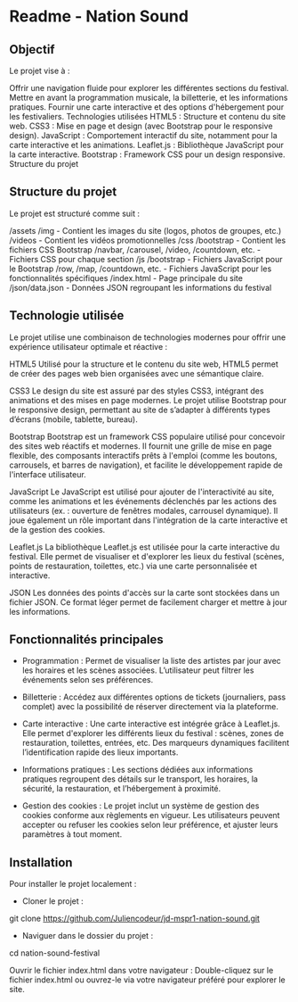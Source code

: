 # Readme - Nation Sound

## Objectif

Le projet vise à :

Offrir une navigation fluide pour explorer les différentes sections du festival.
Mettre en avant la programmation musicale, la billetterie, et les informations pratiques.
Fournir une carte interactive et des options d'hébergement pour les festivaliers.
Technologies utilisées
HTML5 : Structure et contenu du site web.
CSS3 : Mise en page et design (avec Bootstrap pour le responsive design).
JavaScript : Comportement interactif du site, notamment pour la carte interactive et les animations.
Leaflet.js : Bibliothèque JavaScript pour la carte interactive.
Bootstrap : Framework CSS pour un design responsive.
Structure du projet

## Structure du projet

Le projet est structuré comme suit :

/assets
/img - Contient les images du site (logos, photos de groupes, etc.)
/videos - Contient les vidéos promotionnelles
/css
/bootstrap - Contient les fichiers CSS Bootstrap
/navbar, /carousel, /video, /countdown, etc. - Fichiers CSS pour chaque section
/js
/bootstrap - Fichiers JavaScript pour le Bootstrap
/row, /map, /countdown, etc. - Fichiers JavaScript pour les fonctionnalités spécifiques
/index.html - Page principale du site
/json/data.json - Données JSON regroupant les informations du festival

## Technologie utilisée

Le projet utilise une combinaison de technologies modernes pour offrir une expérience utilisateur optimale et réactive :

HTML5
Utilisé pour la structure et le contenu du site web, HTML5 permet de créer des pages web bien organisées avec une sémantique claire.

CSS3
Le design du site est assuré par des styles CSS3, intégrant des animations et des mises en page modernes. Le projet utilise Bootstrap pour le responsive design, permettant au site de s’adapter à différents types d’écrans (mobile, tablette, bureau).

Bootstrap
Bootstrap est un framework CSS populaire utilisé pour concevoir des sites web réactifs et modernes. Il fournit une grille de mise en page flexible, des composants interactifs prêts à l'emploi (comme les boutons, carrousels, et barres de navigation), et facilite le développement rapide de l'interface utilisateur.

JavaScript
Le JavaScript est utilisé pour ajouter de l'interactivité au site, comme les animations et les événements déclenchés par les actions des utilisateurs (ex. : ouverture de fenêtres modales, carrousel dynamique). Il joue également un rôle important dans l'intégration de la carte interactive et de la gestion des cookies.

Leaflet.js
La bibliothèque Leaflet.js est utilisée pour la carte interactive du festival. Elle permet de visualiser et d'explorer les lieux du festival (scènes, points de restauration, toilettes, etc.) via une carte personnalisée et interactive.

JSON
Les données des points d'accès sur la carte sont stockées dans un fichier JSON. Ce format léger permet de facilement charger et mettre à jour les informations.

## Fonctionnalités principales

- Programmation :
  Permet de visualiser la liste des artistes par jour avec les horaires et les scènes associées. L’utilisateur peut filtrer les événements selon ses préférences.

- Billetterie :
  Accédez aux différentes options de tickets (journaliers, pass complet) avec la possibilité de réserver directement via la plateforme.

- Carte interactive :
  Une carte interactive est intégrée grâce à Leaflet.js. Elle permet d'explorer les différents lieux du festival : scènes, zones de restauration, toilettes, entrées, etc. Des marqueurs dynamiques facilitent l’identification rapide des lieux importants.

- Informations pratiques :
  Les sections dédiées aux informations pratiques regroupent des détails sur le transport, les horaires, la sécurité, la restauration, et l’hébergement à proximité.

- Gestion des cookies :
  Le projet inclut un système de gestion des cookies conforme aux règlements en vigueur. Les utilisateurs peuvent accepter ou refuser les cookies selon leur préférence, et ajuster leurs paramètres à tout moment.

## Installation

Pour installer le projet localement :

- Cloner le projet :

git clone https://github.com/Juliencodeur/jd-mspr1-nation-sound.git

- Naviguer dans le dossier du projet :

cd nation-sound-festival

Ouvrir le fichier index.html dans votre navigateur : Double-cliquez sur le fichier index.html ou ouvrez-le via votre navigateur préféré pour explorer le site.
